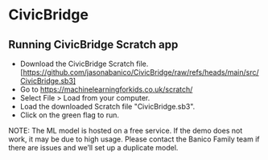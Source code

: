 # CivicBridge

## Running CivicBridge Scratch app

- Download the CivicBridge Scratch file. [https://github.com/jasonabanico/CivicBridge/raw/refs/heads/main/src/CivicBridge.sb3]
- Go to https://machinelearningforkids.co.uk/scratch/
- Select File > Load from your computer.
- Load the downloaded Scratch file "CivicBridge.sb3".
- Click on the green flag to run.

NOTE: The ML model is hosted on a free service. If the demo does not work, it may be due to high usage. 
Please contact the Banico Family team if there are issues and we’ll set up a duplicate model.
